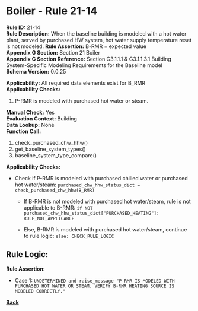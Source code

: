 
# Boiler - Rule 21-14  

**Rule ID:** 21-14  
**Rule Description:** When the baseline building is modeled with a hot water plant, served by purchased HW system, hot water supply temperature reset is not modeled. 
**Rule Assertion:** B-RMR = expected value  
**Appendix G Section:** Section 21 Boiler  
**Appendix G Section Reference:** Section G3.1.1.1 & G3.1.1.3.1 Building System-Specific Modeling Requirements for the Baseline model  
**Schema Version:** 0.0.25

**Applicability:** All required data elements exist for B_RMR  
**Applicability Checks:**  

1. P-RMR is modeled with purchased hot water or steam.

**Manual Check:** Yes  
**Evaluation Context:** Building  
**Data Lookup:** None  
**Function Call:** 

1. check_purchased_chw_hhw()
2. get_baseline_system_types()
3. baseline_system_type_compare()

**Applicability Checks:**

- Check if P-RMR is modeled with purchased chilled water or purchased hot water/steam: `purchased_chw_hhw_status_dict = check_purchased_chw_hhw(B_RMR)`

  - If B-RMR is not modeled with purchased hot water/steam, rule is not applicable to B-RMR: `if NOT purchased_chw_hhw_status_dict["PURCHASED_HEATING"]: RULE_NOT_APPLICABLE`

  - Else, B-RMR is modeled with purchased hot water/steam, continue to rule logic: `else: CHECK_RULE_LOGIC`

## Rule Logic:  

**Rule Assertion:**

- Case 1: `UNDETERMINED and raise_message "P-RMR IS MODELED WITH PURCHASED HOT WATER OR STEAM. VERIFY B-RMR HEATING SOURCE IS MODELED CORRECTLY."`

**[Back](../_toc.md)**
